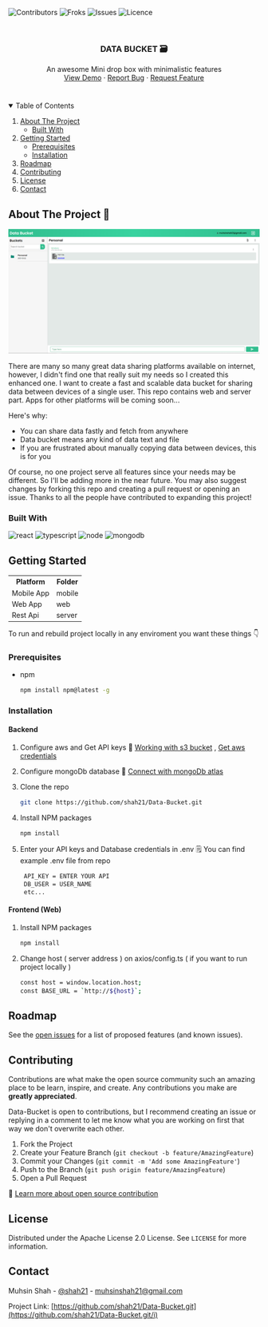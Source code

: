 ![Contributors][contributors-shield]
![Froks][Forks-sheild]
![Issues][Issues-sheild]
![Licence][Licence-sheild]

  
 </br>
 <p align="center">
  <h3 align="center" >DATA BUCKET 🗃️</h3>
 <p align="center">
  An awesome  Mini drop box with minimalistic features
  <br />
  <a href="https://github.com/shah21/Data-Bucket/">View Demo</a>
  ·
  <a href="https://github.com/shah21/Data-Bucket/issues">Report Bug</a>
  ·
  <a href="https://github.com/shah21/Data-Bucket/issues">Request Feature</a>
 </p>
 </p>

<!-- TABLE OF CONTENTS -->
#
<details open="open">
  <summary>Table of Contents </summary>
  <ol>
    <li>
      <a href="#about-the-project">About The Project</a>
      <ul>
        <li><a href="#built-with">Built With</a></li>
      </ul>
    </li>
    <li>
      <a href="#getting-started">Getting Started</a>
      <ul>
        <li><a href="#prerequisites">Prerequisites</a></li>
        <li><a href="#installation">Installation</a></li>
      </ul>
    </li>
<!--     <li><a href="#usage">Usage</a></li> -->
    <li><a href="#roadmap">Roadmap</a></li>
    <li><a href="#contributing">Contributing</a></li>
    <li><a href="#license">License</a></li>
    <li><a href="#contact">Contact</a></li>
  </ol>
</details>




<!-- ABOUT THE PROJECT -->
## About The Project  🚀

[![main-shot][product-screenshot]](https://example.com)

There are many so many great data sharing platforms available on internet, however, I didn't find one that really suit my needs so I created this enhanced one. I want to create a fast and scalable data bucket for sharing data between devices of a single user. This repo contains web and server part. Apps for other platforms will be coming soon...

Here's why:
* You can share data fastly and fetch from anywhere 
* Data bucket means any kind of data text and file
* If you are frustrated about manually copying data between devices, this is for you 

Of course, no one project serve all features since your needs may be different. So I'll be adding more in the near future. You may also suggest changes by forking this repo and creating a pull request or opening an issue. Thanks to all the people have contributed to expanding this project!


### Built With

![react][react-url]
![typescript][types-url]
![node][npm-image]
![mongodb][mongo-url]


<!-- GETTING STARTED -->
## Getting Started

<table>
  <tr>
    <th>Platform</th> <th>Folder</th>  
  </tr>
  <tr>
    <td>Mobile App</td><td>mobile</td>
  </tr>
   <tr>
    <td>Web App</td><td>web</td>
  </tr>
   <tr>
    <td>Rest Api</td><td>server</td>
  </tr>
<table>

To run and rebuild project locally in any enviroment you want these things 👇

### Prerequisites

* npm
  ```sh
  npm install npm@latest -g
  ```

### Installation

<h4> Backend </h4>

1. Configure aws and Get API keys 📖 [Working with s3 bucket][s3bucket-docs] , [Get aws credentials][awsCred-url]
2. Configure mongoDb database 📖 [Connect with mongoDb atlas][mongo-conn]
3. Clone the repo

   ```sh
   git clone https://github.com/shah21/Data-Bucket.git
   ```
3. Install NPM packages

   ```sh
   npm install
   ```
4. Enter your API keys and Database credentials in .env 
   🗒️ You can find example .env file from repo
   
   ```JS
    API_KEY = ENTER YOUR API
    DB_USER = USER_NAME
    etc...
   ```
<h4> Frontend (Web) </h4> 

1. Install NPM packages

   ```sh
   npm install
   ```
2. Change host ( server address ) on axios/config.ts ( if you want to run project locally )

   ```sh
   const host = window.location.host;
   const BASE_URL = `http://${host}`;
   ```   


<!-- ROADMAP -->
## Roadmap

See the [open issues](https://github.com/shah21/Data-Bucket.git/issues) for a list of proposed features (and known issues).

<!-- CONTRIBUTING -->
## Contributing

Contributions are what make the open source community such an amazing place to be learn, inspire, and create. Any contributions you make are **greatly appreciated**.

Data-Bucket is open to contributions, but I recommend creating an issue or replying in a comment to let me know what you are working on first that way we don't overwrite each other.

1. Fork the Project
2. Create your Feature Branch (`git checkout -b feature/AmazingFeature`)
3. Commit your Changes (`git commit -m 'Add some AmazingFeature'`)
4. Push to the Branch (`git push origin feature/AmazingFeature`)
5. Open a Pull Request

📖 [Learn more about open source contribution][opensource-docs]

<!-- LICENSE -->
## License

Distributed under the Apache License 2.0 License. See `LICENSE` for more information.


<!-- CONTACT -->
## Contact

Muhsin Shah - [@shah21](https://twitter.com/MuhsinS07857838?s=09) - muhsinshah21@gmail.com

Project Link: [https://github.com/shah21/Data-Bucket.git](https://github.com/shah21/Data-Bucket.git/i)








<!-- MARKDOWN LINKS & IMAGES -->
[contributors-shield]: https://img.shields.io/github/contributors/shah21/data-bucket?style=for-the-badge&logo=github
[Forks-sheild]: https://img.shields.io/github/forks/shah21/data-bucket?logo=git&style=for-the-badge
[Issues-sheild]:https://img.shields.io/github/issues/shah21/data-bucket?logo=Bitrise&style=for-the-badge
[Licence-sheild]: https://img.shields.io/github/license/shah21/data-bucket?style=for-the-badge
[product-screenshot]: screenshots/sc1.PNG

[node-js]: https://img.shields.io/badge/node-javascript-green
[npm-image]: https://img.shields.io/badge/node-v12.18.3-green
[mongo-url]: https://img.shields.io/badge/mongodb-v4.4-brightgreen
[react-url]: https://img.shields.io/badge/reactJs-%20v17.0.1-blue
[types-url]: https://img.shields.io/badge/typescript-4.1.5-%236E97CC

[s3bucket-docs]: https://docs.aws.amazon.com/AmazonS3/latest/dev-retired/UsingBucket.html
[awsCred-url]: https://docs.aws.amazon.com/general/latest/gr/aws-sec-cred-types.html
[mongo-conn]: https://www.mongodb.com/blog/post/quick-start-nodejs-mongodb--how-to-get-connected-to-your-database
[opensource-docs]: https://opensource.guide/how-to-contribute/
